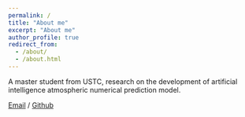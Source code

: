 ```yaml
---
permalink: /
title: "About me"
excerpt: "About me"
author_profile: true
redirect_from: 
  - /about/
  - /about.html
---
```


A master student from USTC, research on the development of artificial intelligence atmospheric numerical prediction model.

[Email](mailto:xiazh@mail.ustc.edu.cn) / [Github](https://github.com/xiazh18) 
